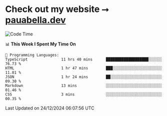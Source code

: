 # Check out my website ⭢ [pauabella.dev](https://pauabella.dev)

<!--START_SECTION:waka-->
![Code Time](http://img.shields.io/badge/Code%20Time-3%2C989%20hrs%2050%20mins-blue)

📊 **This Week I Spent My Time On** 

```text
💬 Programming Languages: 
TypeScript               11 hrs 40 mins      ███████████████████░░░░░░   76.73 % 
HTML                     1 hr 47 mins        ███░░░░░░░░░░░░░░░░░░░░░░   11.81 % 
JSON                     1 hr 24 mins        ██░░░░░░░░░░░░░░░░░░░░░░░   09.30 % 
Markdown                 13 mins             ░░░░░░░░░░░░░░░░░░░░░░░░░   01.46 % 
CSS                      3 mins              ░░░░░░░░░░░░░░░░░░░░░░░░░   00.35 % 
```


 Last Updated on 24/12/2024 06:07:56 UTC
<!--END_SECTION:waka-->
